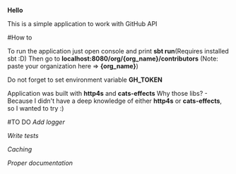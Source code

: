 **Hello**

This is a simple application to work with GitHub API

#How to

To run the application just open console and print **sbt run**(Requires installed sbt :D)
Then go to **localhost:8080/org/{org_name}/contributors** (Note: paste your organization here => **{org_name}**)

Do not forget to set environment variable **GH_TOKEN**

Application was built with **http4s** and **cats-effects**
Why those libs? - Because I didn't have a deep knowledge of either **http4s** or **cats-effects**, so I wanted to try :)

#TO DO
*Add logger*

*Write tests*

*Caching*

*Proper documentation*